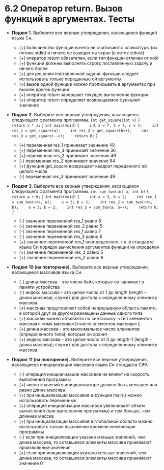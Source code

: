 # 6.2 Оператор return. Вызов функций в аргументах. Тесты

* **Подвиг 1.** Выберите все верные утверждения, касающиеся функций языка Си.
  * (+) большинство функций ничего не считывают с клавиатуры (из потока stdin) и ничего не выводят на экран (в поток stdout)
  * (+) оператор return обязателен, если тип функции отличен от void
  * (+) функции должны выполнять строго поставленную задачу и ничего более
  * (+) для решения поставленной задачи, функции следует использовать только переданные ей аргументы
  * (+) вызов одной функции можно прописывать в аргументах при вызове другой функции
  * (+) оператор return завершает текущее выполнение функции
  * (+) оператор return определяет возвращаемое функцией значение

* **Подвиг 2.** Выберите все верные утверждения, касающиеся следующего фрагмента программы.
```int get_square(int x)```
```{```
```    return x * x;```
```}```
```int main(void)```
```{```
```    int a = 7, b = 7, c = 7;```
```    int res_1 = get_square(a);```
```    int res_2 = get_square(b++);```
```    int res_3 = get_square(--c);```
```    return 0;```
```}```
  * (+) переменная res_1 принимает значение 49
  * (+) переменная res_3 принимает значение 36
  * (+) переменная res_2 принимает значение 49
  * (-) переменная res_2 принимает значение 64
  * (+) функция get_square возвращает квадрат переданного ей целого числа
  * (-) переменная res_3 принимает значение 49

* **Подвиг 3.** Выберите все верные утверждения, касающиеся следующего фрагмента программы.
```int sum_two(int a, int b)```
```{```
```    return a + b;```
```}```
```int main(void)```
```{```
```    int a = 3, b = 2;```
```    int res_1 = sum_two(++a, a);```
```    a = 3; b = 2;```
```    int res_2 = sum_two(++a, b);```
```    a = 3; b = 2;```
```    int res_3 = sum_two(a, b++);```
```    return 0;```
```}```
  * (-) значение переменной res_1 равно 8
  * (-) значение переменной res_2 равно 5
  * (-) значение переменной res_1 равно 7
  * (-) значение переменной res_3 равно 6
  * (+) значение переменной res_1 неопределенно, т.к. в стандарте языка Си порядок вычисления аргументов функции не определен
  * (+) значение переменной res_3 равно 5
  * (+) значение переменной res_2 равно 6

* **Подвиг 10 (на повторение).** Выберите все верные утверждения, касающиеся массивов языка Си.
  * (-) длина массива - это число байт, которые он занимает в памяти устройства
  * (-) индекс массива - это целое число от 1 до length (length - длина массива); служит для доступа к определенному элементу массива
  * (+) массивы представляют собой непрерывную область памяти, в которой друг за другом размещены данные одного типа
  * (+) массивы можно объявлять по синтаксису: <тип элементов массива> <имя массива>[<число элементов массива>];
  * (+) длина массива - это максимальное число элементов (определенного типа), которые он хранит
  * (+) индекс массива - это целое число от 0 до length-1 (length - длина массива); служит для доступа к определенному элементу массива

* **Подвиг 11 (на повторение).** Выберите все верные утверждения, касающиеся инициализации массивов языка Си стандарта C99.
  * (-) операция инициализации массивов не влияет на скорость выполнения программы
  * (+) число значений в инициализаторе должно быть меньшее или равно длине массива
  * (+) при инициализации массивов в функции main() можно использовать переменные
  * (+) операция инициализации массивов увеличивает объем вычислений (при выполнении программы) и тем больше, чем длиннее массив
  * (+) при инициализации массивов в глобальной области можно использовать только выражения времени компиляции программы
  * (-) если при инициализации указано меньше значений, чем длина массива, то оставшиеся элементы массива принимают произвольные значения
  * (+) если при инициализации указано меньше значений, чем длина массива, то оставшиеся элементы массива принимают значение 0